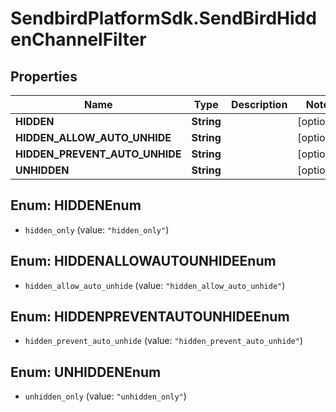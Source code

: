# SendbirdPlatformSdk.SendBirdHiddenChannelFilter

## Properties

Name | Type | Description | Notes
------------ | ------------- | ------------- | -------------
**HIDDEN** | **String** |  | [optional] 
**HIDDEN_ALLOW_AUTO_UNHIDE** | **String** |  | [optional] 
**HIDDEN_PREVENT_AUTO_UNHIDE** | **String** |  | [optional] 
**UNHIDDEN** | **String** |  | [optional] 



## Enum: HIDDENEnum


* `hidden_only` (value: `"hidden_only"`)





## Enum: HIDDENALLOWAUTOUNHIDEEnum


* `hidden_allow_auto_unhide` (value: `"hidden_allow_auto_unhide"`)





## Enum: HIDDENPREVENTAUTOUNHIDEEnum


* `hidden_prevent_auto_unhide` (value: `"hidden_prevent_auto_unhide"`)





## Enum: UNHIDDENEnum


* `unhidden_only` (value: `"unhidden_only"`)




